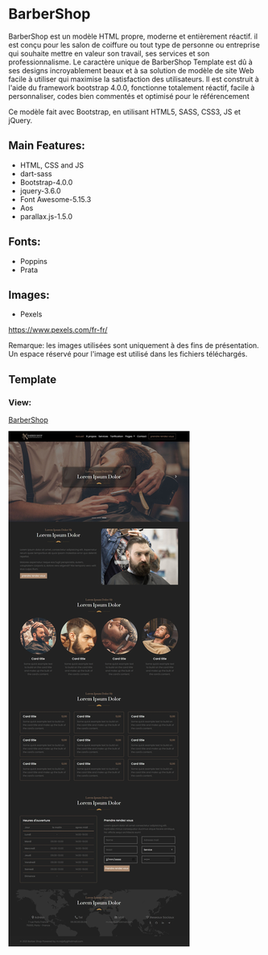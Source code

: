 # BarberShop

BarberShop est un modèle HTML propre, moderne et entièrement réactif. il est conçu pour les salon de coiffure ou tout type de personne ou entreprise qui souhaite mettre en valeur son travail, ses services et son professionnalisme. Le caractère unique de BarberShop Template est dû à ses designs incroyablement beaux et à sa solution de modèle de site Web facile à utiliser qui maximise la satisfaction des utilisateurs. Il est construit à l'aide du framework bootstrap 4.0.0, fonctionne totalement réactif, facile à personnaliser, codes bien commentés et optimisé pour le référencement

Ce modèle fait avec Bootstrap, en utilisant HTML5, SASS, CSS3, JS et jQuery. 

## Main Features:

* HTML, CSS and JS
* dart-sass
* Bootstrap-4.0.0
* jquery-3.6.0
* Font Awesome-5.15.3
* Aos
* parallax.js-1.5.0

## Fonts:

* Poppins
* Prata

## Images:

* Pexels

https://www.pexels.com/fr-fr/

Remarque: les images utilisées sont uniquement à des fins de présentation. Un espace réservé pour l'image est utilisé dans les fichiers téléchargés.

## Template

### View:

[BarberShop](https://mnajafy.github.io/BarberShop/)

![Template BarberShopp](https://github.com/mnajafy/BarberShop/blob/main/BarberShop.jpeg)
